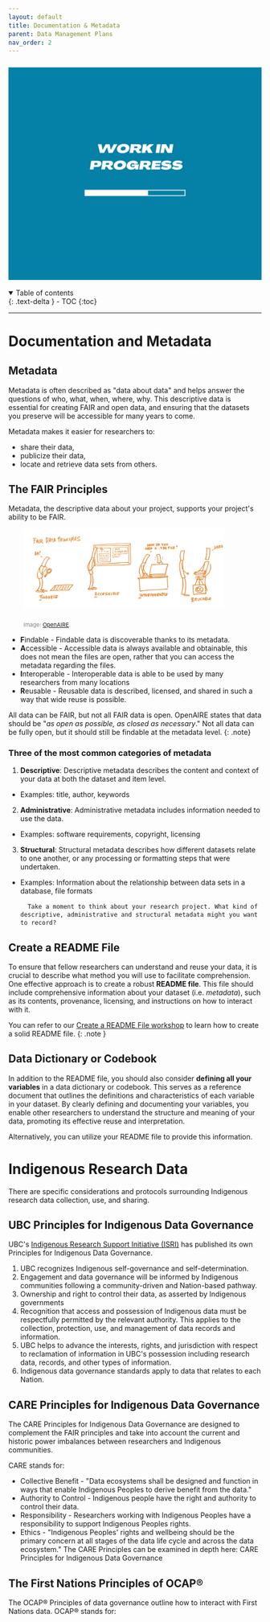 ```yaml
---
layout: default
title: Documentation & Metadata 
parent: Data Management Plans
nav_order: 2
---
```


<p style="margin-top:25px">
<img src="figures/work-in-progress.png" width="600"/>
</p>


<details open markdown="block">
  <summary>
    Table of contents
  </summary>
  {: .text-delta }
 - TOC
{:toc}
</details>

---

# Documentation and Metadata

## Metadata
Metadata is often described as "data about data" and helps answer the questions of who, what, when, where, why. This descriptive data is essential for creating FAIR and open data, and ensuring that the datasets you preserve will be accessible for many years to come.

Metadata makes it easier for researchers to:
- share their data,
- publicize their data,
- locate and retrieve data sets from others.



## The FAIR Principles
Metadata, the descriptive data about your project, supports your project's ability to be FAIR. 

<p style="margin-bottom:25px;margin-left:30px">
<img src="figures/fair-data-principles.png" width="400"/>
</p>

<p style="color:grey; font-size:11px; margin-left:30px">Image: <a href="https://www.openaire.eu/how-to-make-vour-data-fair" target="_blank">OpenAIRE</a>.
</p>

- **F**indable - Findable data is discoverable thanks to its metadata.
- **A**ccessible - Accessible data is always available and obtainable, this does not mean the files are open, rather that you can access the metadata regarding the files.
- **I**nteroperable - Interoperable data is able to be used by many researchers from many locations
- **R**eusable - Reusable data is described, licensed, and shared in such a way that wide reuse is possible.

All data can be FAIR, but not all FAIR data is open. OpenAIRE states that data should be "*as open as possible, as closed as necessary*." Not all data can be fully open, but it should still be findable at the metadata level.
{: .note}


### Three of the most common categories of metadata
1. **Descriptive**: Descriptive metadata describes the content and context of your data at both the dataset and item level. 
- Examples: title, author, keywords
2. **Administrative**: Administrative metadata includes information needed to use the data.
- Examples: software requirements, copyright, licensing
3. **Structural**: Structural metadata describes how different datasets relate to one another, or any processing or formatting steps that were undertaken.
- Examples: Information about the relationship between data sets in a database, file formats

        Take a moment to think about your research project. What kind of descriptive, administrative and structural metadata might you want to record?

## Create a README File
To ensure that fellow researchers can understand and reuse your data, it is crucial to describe what method you will use to facilitate comprehension. One effective approach is to create a robust **README file**. This file should include comprehensive information about your dataset (i.e. *metadata*), such as its contents, provenance, licensing, and instructions on how to interact with it. 

You can refer to our <a href="03_create_readme.md" target="_blank">Create a README File workshop</a> to learn how to create a solid README file.
{: .note }

## Data Dictionary or Codebook
In addition to the README file, you should also consider **defining all your variables** in a data dictionary or codebook. This serves as a reference document that outlines the definitions and characteristics of each variable in your dataset. By clearly defining and documenting your variables, you enable other researchers to understand the structure and meaning of your data, promoting its effective reuse and interpretation. 

Alternatively, you can utilize your README file to provide this information.

# Indigenous Research Data

There are specific considerations and protocols surrounding Indigenous research data collection, use, and sharing.

## UBC Principles for Indigenous Data Governance

UBC's <a href="https://irsi.ubc.ca" target="_blank">Indigenous Research Support Initiative (ISRI)</a> has published its own Principles for Indigenous Data Governance.

1.    UBC recognizes Indigenous self-governance and self-determination.
2.    Engagement and data governance will be informed by Indigenous communities following a community-driven and Nation-based pathway.
3.    Ownership and right to control their data, as asserted by Indigenous governments
4.    Recognition that access and possession of Indigenous data must be respectfully permitted by the relevant authority. This applies to the collection, protection, use, and management of data records and information.
5.    UBC helps to advance the interests, rights, and jurisdiction with respect to reclamation of information in UBC's possession including research data, records, and other types of information.
6.    Indigenous data governance standards apply to data that relates to each Nation.

## CARE Principles for Indigenous Data Governance

The CARE Principles for Indigenous Data Governance are designed to complement the FAIR principles and take into account the current and historic power imbalances between researchers and Indigenous communities.

CARE stands for:

- Collective Benefit - "Data ecosystems shall be designed and function in ways that enable Indigenous Peoples to derive benefit from the data."
- Authority to Control - Indigenous people have the right and authority to control their data.
- Responsibility - Researchers working with Indigenous Peoples have a responsibility to support Indigenous Peoples rights.
- Ethics - "Indigenous Peoples' rights and wellbeing should be the primary concern at all stages of the data life cycle and across the data ecosystem."
The CARE Principles can be examined in depth here: CARE Principles for Indigenous Data
Governance

## The First Nations Principles of OCAP®
The OCAP® Principles of data governance outline how to interact with First Nations data.
OCAP® stands for:







